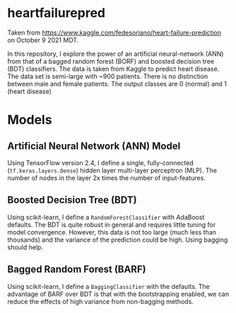 # heartfailurepred
Taken from https://www.kaggle.com/fedesoriano/heart-failure-prediction on October 9 2021 MDT.

In this repository, I explore the power of an artificial neural-network (ANN) from that of
a bagged random forest (BORF) and boosted decision tree (BDT) classifiers. The data is taken from
Kaggle to predict heart disease. The data set is semi-large
with ~900 patients. There is no distinction between male and female patients. The output classes are 0 (normal)
and 1 (heart disease)

# Models

## Artificial Neural Network (ANN) Model
Using TensorFlow version 2.4, I define a single, fully-connected (```tf.keras.layers.Dense```) hidden layer
multi-layer perceptron (MLP). The number of nodes in the layer 2x times the number of input-features.

## Boosted Decision Tree (BDT)
Using scikit-learn, I define a ```RandomForestClassifier``` with AdaBoost defaults. The BDT is quite robust in 
general and requires little tuning for model convergence. However, this data is not too large (much less than thousands) 
and the variance of the prediction could be high. Using bagging should help.

## Bagged Random Forest (BARF)
Using scikit-learn, I define a ```BaggingClassifier``` with the defaults. The advantage of BARF over BDT is that
with the bootstrapping enabled, we can reduce the effects of high variance from non-bagging
methods.
